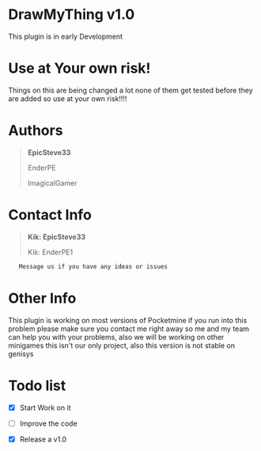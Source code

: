 # DrawMyThing v1.0
This plugin is in early Development

# Use at Your own risk!
Things on this are being changed a lot none of them get tested before they are added so use at your own risk!!!!
 
# Authors
>**EpicSteve33**
>
>EnderPE
>
>ImagicalGamer

# Contact Info

>**Kik: EpicSteve33**
>
>Kik: EnderPE1
```html
   Message us if you have any ideas or issues
```
# Other Info

This plugin is working on most versions of Pocketmine if you run into this problem please make sure you contact me right away so me and my team can help you with your problems, also we will be working on other minigames this isn't our only project, also this version is not stable on genisys

# Todo list

- [x] Start Work on it

- [ ] Improve the code

- [x] Release a v1.0
